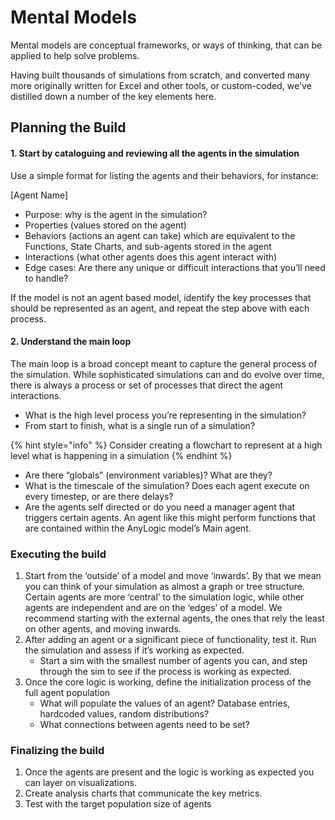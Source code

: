 # Mental Models

Mental models are conceptual frameworks, or ways of thinking, that can be applied to help solve problems.

Having built thousands of simulations from scratch, and converted many more originally written for Excel and other tools, or custom-coded, we've distilled down a number of the key elements here.

## Planning the Build

#### 1. Start by cataloguing and reviewing all the agents in the simulation

Use a simple format for listing the agents and their behaviors, for instance:

\[Agent Name\]

* Purpose: why is the agent in the simulation?
* Properties \(values stored on the agent\)
* Behaviors \(actions an agent can take\) which are equivalent to the Functions, State Charts, and sub-agents stored in the agent
* Interactions \(what other agents does this agent interact with\)
* Edge cases: Are there any unique or difficult interactions that you’ll need to handle?

If the model is not an agent based model, identify the key processes that should be represented as an agent, and repeat the step above with each process.

#### 2. Understand the main loop

The main loop is a broad concept meant to capture the general process of the simulation. While sophisticated simulations can and do evolve over time, there is always a process or set of processes that direct the agent interactions.

* What is the high level process you’re representing in the simulation?
* From start to finish, what is a single run of a simulation?

{% hint style="info" %}
Consider creating a flowchart to represent at a high level what is happening in a simulation
{% endhint %}

* Are there “globals” \(environment variables\)? What are they?
* What is the timescale of the simulation? Does each agent execute on every timestep, or are there delays?
* Are the agents self directed or do you need a manager agent that triggers certain agents. An agent like this might perform functions that are contained within the AnyLogic model’s Main agent.

### Executing the build

1. Start from the ‘outside’ of a model and move ‘inwards’. By that we mean you can think of your simulation as almost a graph or tree structure. Certain agents are more ‘central’ to the simulation logic, while other agents are independent and are on the ‘edges’ of a model. We recommend starting with the external agents, the ones that rely the least on other agents, and moving inwards. 
2. After adding an agent or a significant piece of functionality, test it. Run the simulation and assess if it’s working as expected. 
   * Start a sim with the smallest number of agents you can, and step through the sim to see if the process is working as expected.
3. Once the core logic is working, define the initialization process of the full agent population
   * What will populate the values of an agent? Database entries, hardcoded values, random distributions?
   * What connections between agents need to be set?

### Finalizing the build

1. Once the agents are present and the logic is working as expected you can layer on visualizations.
2. Create analysis charts that communicate the key metrics.
3. Test with the target population size of agents

